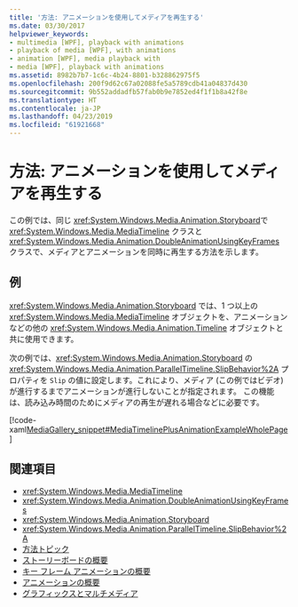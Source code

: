 ```yaml
---
title: '方法: アニメーションを使用してメディアを再生する'
ms.date: 03/30/2017
helpviewer_keywords:
- multimedia [WPF], playback with animations
- playback of media [WPF], with animations
- animation [WPF], media playback with
- media [WPF], playback with animations
ms.assetid: 8982b7b7-1c6c-4b24-8801-b328862975f5
ms.openlocfilehash: 200f9d62c67a02088fe5a5789cdb41a04837d430
ms.sourcegitcommit: 9b552addadfb57fab0b9e7852ed4f1f1b8a42f8e
ms.translationtype: HT
ms.contentlocale: ja-JP
ms.lasthandoff: 04/23/2019
ms.locfileid: "61921668"
---
```

# <a name="how-to-play-media-with-animations"></a>方法: アニメーションを使用してメディアを再生する
この例では、同じ <xref:System.Windows.Media.Animation.Storyboard>で <xref:System.Windows.Media.MediaTimeline> クラスと <xref:System.Windows.Media.Animation.DoubleAnimationUsingKeyFrames> クラスで、メディアとアニメーションを同時に再生する方法を示します。  
  
## <a name="example"></a>例  
 <xref:System.Windows.Media.Animation.Storyboard> では、1 つ以上の <xref:System.Windows.Media.MediaTimeline> オブジェクトを、アニメーションなどの他の <xref:System.Windows.Media.Animation.Timeline> オブジェクトと共に使用できます。  
  
 次の例では、<xref:System.Windows.Media.Animation.Storyboard> の <xref:System.Windows.Media.Animation.ParallelTimeline.SlipBehavior%2A> プロパティを `Slip` の値に設定します。これにより、メディア (この例ではビデオ) が進行するまでアニメーションが進行しないことが指定されます。 この機能は、読み込み時間のためにメディアの再生が遅れる場合などに必要です。  
  
 [!code-xaml[MediaGallery_snippet#MediaTimelinePlusAnimationExampleWholePage](~/samples/snippets/csharp/VS_Snippets_Wpf/MediaGallery_snippet/CSharp/MediaTimelinePlusAnimationExample.xaml#mediatimelineplusanimationexamplewholepage)]  
  
## <a name="see-also"></a>関連項目

- <xref:System.Windows.Media.MediaTimeline>
- <xref:System.Windows.Media.Animation.DoubleAnimationUsingKeyFrames>
- <xref:System.Windows.Media.Animation.Storyboard>
- <xref:System.Windows.Media.Animation.ParallelTimeline.SlipBehavior%2A>
- [方法トピック](audio-and-video-how-to-topics.md)
- [ストーリーボードの概要](storyboards-overview.md)
- [キー フレーム アニメーションの概要](key-frame-animations-overview.md)
- [アニメーションの概要](animation-overview.md)
- [グラフィックスとマルチメディア](index.md)
